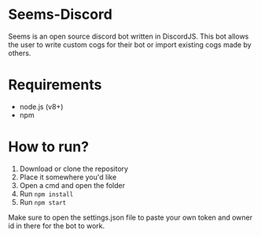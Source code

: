 # Seems-Discord
Seems is an open source discord bot written in DiscordJS. This bot allows the user to write custom cogs for their bot or import existing cogs made by others.

# Requirements
- node.js (v8+)
- npm

# How to run?
1. Download or clone the repository
2. Place it somewhere you'd like
3. Open a cmd and open the folder
4. Run `npm install`
5. Run `npm start`

Make sure to open the settings.json file to paste your own token and owner id in there for the bot to work.